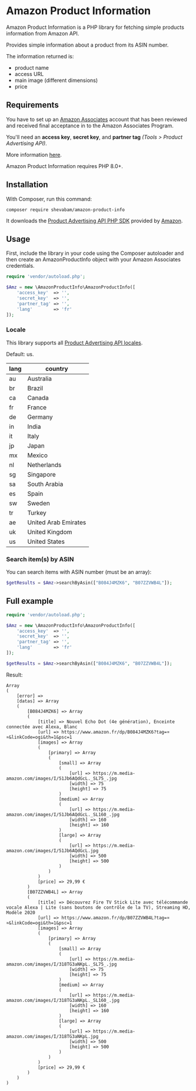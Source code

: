 # Amazon Product Information

Amazon Product Information is a PHP library for fetching simple products information from Amazon API.

Provides simple information about a product from its ASIN number.

The information returned is:

* product name
* access URL
* main image (different dimensions)
* price



## Requirements

You have to set up an [Amazon Associates](https://affiliate-program.amazon.com/) account that has been reviewed and received final acceptance in to the Amazon Associates Program.

You'll need an **access key**, **secret key**, and **partner tag** *(Tools > Product Advertising API)*.

More information [here](https://webservices.amazon.com/paapi5/documentation/register-for-pa-api.html).

Amazon Product Information requires PHP 8.0+.


## Installation

With Composer, run this command:

	composer require shevabam/amazon-product-info


It downloads the [Product Advertising API PHP SDK](https://github.com/thewirecutter/paapi5-php-sdk/) provided by [Amazon](https://webservices.amazon.com/paapi5/documentation/index.html).


## Usage

First, include the library in your code using the Composer autoloader and then create an AmazonProductInfo object with your Amazon Associates credentials.

```php
require 'vendor/autoload.php';

$Amz = new \AmazonProductInfo\AmazonProductInfo([
    'access_key'  => '',
    'secret_key'  => '',
    'partner_tag' => '',
    'lang'        => 'fr'
]);
```


### Locale

This library supports all [Product Advertising API locales](https://webservices.amazon.com/paapi5/documentation/common-request-parameters.html#host-and-region).

Default: us.

| lang | country              |
|------|----------------------|
| au   | Australia            |
| br   | Brazil               |
| ca   | Canada               |
| fr   | France               |
| de   | Germany              |
| in   | India                |
| it   | Italy                |
| jp   | Japan                |
| mx   | Mexico               |
| nl   | Netherlands          |
| sg   | Singapore            |
| sa   | South Arabia         |
| es   | Spain                |
| sw   | Sweden               |
| tr   | Turkey               |
| ae   | United Arab Emirates |
| uk   | United Kingdom       |
| us   | United States        |


### Search item(s) by ASIN

You can search items with ASIN number (must be an array):

```php
$getResults = $Amz->searchByAsin(["B084J4MZK6", "B07ZZVWB4L"]);
```


## Full example

```php
require 'vendor/autoload.php';

$Amz = new \AmazonProductInfo\AmazonProductInfo([
    'access_key'  => '',
    'secret_key'  => '',
    'partner_tag' => '',
    'lang'        => 'fr'
]);

$getResults = $Amz->searchByAsin(["B084J4MZK6", "B07ZZVWB4L"]);
```

Result:

```
Array
(
    [error] => 
    [datas] => Array
    (
        [B084J4MZK6] => Array
        (
            [title] => Nouvel Echo Dot (4e génération), Enceinte connectée avec Alexa, Blanc
            [url] => https://www.amazon.fr/dp/B084J4MZK6?tag=¤¤&linkCode=ogi&th=1&psc=1
            [images] => Array
            (
                [primary] => Array
                (
                    [small] => Array
                    (
                        [url] => https://m.media-amazon.com/images/I/51Jb6AQdGcL._SL75_.jpg
                        [width] => 75
                        [height] => 75
                    )
                    [medium] => Array
                    (
                        [url] => https://m.media-amazon.com/images/I/51Jb6AQdGcL._SL160_.jpg
                        [width] => 160
                        [height] => 160
                    )
                    [large] => Array
                    (
                        [url] => https://m.media-amazon.com/images/I/51Jb6AQdGcL.jpg
                        [width] => 500
                        [height] => 500
                    )
                )
            )
            [price] => 29,99 €
        )
        [B07ZZVWB4L] => Array
        (
            [title] => Découvrez Fire TV Stick Lite avec télécommande vocale Alexa | Lite (sans boutons de contrôle de la TV), Streaming HD, Modèle 2020
            [url] => https://www.amazon.fr/dp/B07ZZVWB4L?tag=¤¤&linkCode=ogi&th=1&psc=1
            [images] => Array
            (
                [primary] => Array
                (
                    [small] => Array
                    (
                        [url] => https://m.media-amazon.com/images/I/318TG3aNKpL._SL75_.jpg
                        [width] => 75
                        [height] => 75
                    )
                    [medium] => Array
                    (
                        [url] => https://m.media-amazon.com/images/I/318TG3aNKpL._SL160_.jpg
                        [width] => 160
                        [height] => 160
                    )
                    [large] => Array
                    (
                        [url] => https://m.media-amazon.com/images/I/318TG3aNKpL.jpg
                        [width] => 500
                        [height] => 500
                    )
                )
            )
            [price] => 29,99 €
        )
    )
)
```
